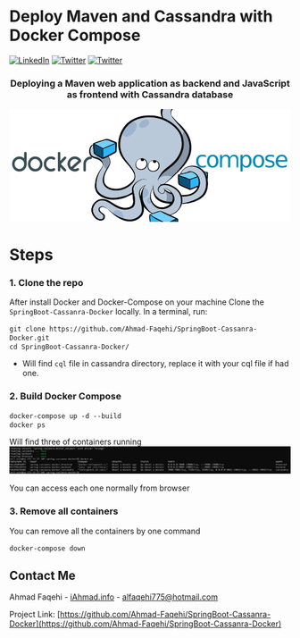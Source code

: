 # Deploy Maven and Cassandra with Docker Compose

[![LinkedIn][linkedin-shield]][linkedin-url]
[![Twitter][twitter-shield]][twittwe-url]
[![Twitter][github-shield]][github-url]


<!-- PROJECT LOGO -->
<p align="center">

  <h3 align="center"> Deploying a Maven web application as backend and JavaScript as frontend with Cassandra database </h3>


![docker compose](screenshot/docker_compose.png)
  
# Steps
### 1. Clone the repo

After install Docker and Docker-Compose on your machine
Clone the `SpringBoot-Cassanra-Docker` locally. In a terminal, run:

```
git clone https://github.com/Ahmad-Faqehi/SpringBoot-Cassanra-Docker.git
cd SpringBoot-Cassanra-Docker/
```
* Will find `cql` file in cassandra directory, replace it  with your cql file if had one.

### 2. Build Docker Compose

```shell
docker-compose up -d --build
docker ps
```
Will find three of containers running 
![Screen Shot](screenshot/1.jpg)
<p>You can access each one normally from browser</p>

### 3. Remove all containers
<p> You can remove all the containers by one command </p>


```shell
docker-compose down
```



<!-- CONTACT -->
## Contact Me

Ahmad Faqehi - [iAhmad.info](https://iAhmad.info) - alfaqehi775@hotmail.com

Project Link: [https://github.com/Ahmad-Faqehi/SpringBoot-Cassanra-Docker](https://github.com/Ahmad-Faqehi/SpringBoot-Cassanra-Docker)


<!-- MARKDOWN LINKS & IMAGES -->
<!-- https://www.markdownguide.org/basic-syntax/#reference-style-links -->
[linkedin-shield]: https://img.shields.io/badge/-LinkedIn-black.svg?style=for-the-badge&logo=linkedin&colorB=555
[linkedin-url]: https://linkedin.com/in/ahmad-faqehi
[twitter-shield]: https://img.shields.io/badge/-twitter-black.svg?style=for-the-badge&logo=twitter&colorB=555
[twittwe-url]: https://twitter.com/A_F775
[github-shield]: https://img.shields.io/badge/-github-black.svg?style=for-the-badge&logo=github&colorB=555
[github-url]: https://github.com/Ahmad-Faqehi
